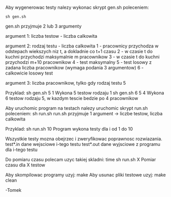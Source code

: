 Aby wygenerowac testy nalezy wykonac skrypt gen.sh poleceniem:

	sh gen.sh

gen.sh przyjmuje 2 lub 3 argumenty

argument 1: liczba testow - liczba calkowita

argument 2: rodzaj testu - liczba calkowita
1 - pracownicy przychodza w odstepach wiekszych niz t, a dokladnie co t+1 czasu
2 - w czasie t do kuchni przychodzi maksymalnie m pracownikow
3 - w czasie t do kuchni przychodzi m+10 pracownikow
4 - test maksymalny
5 - test losowy z zadana liczba pracownikow (wymaga podania 3 argumentow)
6 - calkowicie losowy test

argument 3: liczba pracownikow, tylko gdy rodzaj testu 5

Przyklad:
	sh gen.sh 5 1
Wykona 5 testow rodzaju 1
	sh gen.sh 6 5 4
Wykona 6 testow rodzaju 5, w kazdym tescie bedzie po 4 pracownikow

Aby uruchomic program na testach nalezy uruchomic skrypt run.sh poleceniem:
	sh run.sh
run.sh przyjmuje 1 argument -> liczbe testow, liczba calkowita

Przyklad:
	sh run.sh 10
Program wykona testy dla i od 1 do 10

Wszystkie testy mozna obejrzec i zweryfikowac poprawnosc rozwiazania.
	test*.in	dane wejsciowe i-tego testu
	test*.out	dane wyjsciowe z programu dla i-tego testu

Do pomiaru czasu polecam uzyc takiej skladni:
	time sh run.sh X
Pomiar czasu dla X testow

Aby skompilowac programy uzyj:
	make
Aby usunac pliki testowe uzyj:
	make clean

-Tomek

